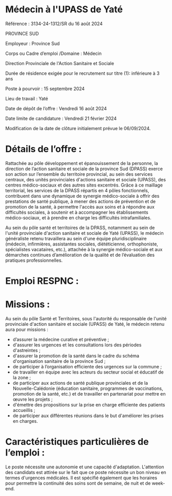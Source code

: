 # Médecin à l'UPASS de Yaté

Référence : 3134-24-1312/SR du 16 août 2024

PROVINCE SUD

Employeur : Province Sud

Corps ou Cadre d’emploi /Domaine : Médecin

Direction Provinciale de l'Action Sanitaire et Sociale

Durée de résidence exigée pour le recrutement sur titre (1): inférieure à 3 ans

Poste à pourvoir : 15 septembre 2024

Lieu de travail : Yaté

Date de dépôt de l’offre : Vendredi 16 août 2024

Date limite de candidature : Vendredi 21 février 2024

Modification de la date de clôture initialement prévue le 06/09/2024.

# Détails de l’offre :

Rattachée au pôle développement et épanouissement de la personne, la direction de l’action sanitaire et sociale de la province Sud (DPASS) exerce son action sur l’ensemble du territoire provincial, au sein des services centraux, des unités provinciales d'actions sanitaire et sociale (UPASS), des centres médico-sociaux et des autres sites excentrés. Grâce à ce maillage territorial, les services de la DPASS répartis en 4 pôles fonctionnels, contribuent dans une dynamique de synergie médico-sociale à offrir des prestations de santé publique, à mener des actions de prévention et de promotion de la santé, à permettre l'accès aux soins et à répondre aux difficultés sociales, à soutenir et à accompagner les établissements médico-sociaux, et à prendre en charge les difficultés intrafamiliales.

Au sein du pôle santé et territoires de la DPASS, notamment au sein de l'unité provinciale d'action sanitaire et sociale de Yaté (UPASS), le médecin généraliste retenu travaillera au sein d'une équipe pluridisciplinaire (médecin, infirmières, assistantes sociales, diététicienne, orthophoniste, spécialistes vacataires, etc.), attachée à la synergie médico-sociale et aux démarches continues d’amélioration de la qualité et de l’évaluation des pratiques professionnelles.

# Emploi RESPNC :

# Missions :

Au sein du pôle Santé et Territoires, sous l'autorité du responsable de l'unité provinciale d'action sanitaire et sociale (UPASS) de Yaté, le médecin retenu aura pour missions :

- d’assurer la médecine curative et préventive ;
- d'assurer les urgences et les consultations lors des périodes d'astreintes ;
- d'assurer la promotion de la santé dans le cadre du schéma d'organisation sanitaire de la province Sud ;
- de participer à l’organisation efficiente des urgences sur la commune ;
- de travailler en équipe avec les acteurs du secteur social et éducatif de la zone ;
- de participer aux actions de santé publique provinciales et de la Nouvelle-Calédonie (éducation sanitaire, programmes de vaccinations, promotion de la santé, etc.) et de travailler en partenariat pour mettre en œuvre les projets ;
- d'émettre des propositions sur la prise en charge efficiente des patients accueillis ;
- de participer aux différentes réunions dans le but d'améliorer les prises en charges.

# Caractéristiques particulières de l’emploi :

Le poste nécessite une autonomie et une capacité d'adaptation. L'attention des candidats est attirée sur le fait que ce poste nécessite un bon niveau en termes d'urgences médicales. Il est spécifié également que les horaires pour permettre la continuité des soins sont de semaine, de nuit et de week-end.